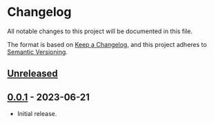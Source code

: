 # Changelog

All notable changes to this project will be documented in this file.

The format is based on [Keep a Changelog](https://keepachangelog.com/en/1.0.0/),
and this project adheres to [Semantic Versioning](https://semver.org/spec/v2.0.0.html).

## [Unreleased]

## [0.0.1] - 2023-06-21

- Initial release.

[unreleased]: https://github.com/crane-lang/crane/compare/v0.0.1...HEAD
[0.0.1]: https://github.com/crane-lang/crane/compare/7f77b1b...v0.0.1
